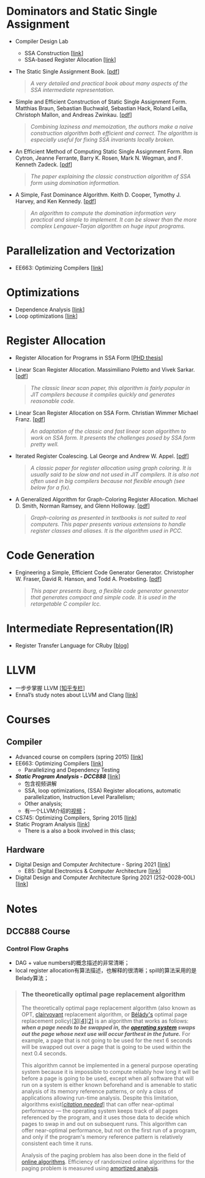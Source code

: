 
# Dominators and Static Single Assignment

- Compiler Design Lab 
  - SSA Construction [[link](https://compilers.cs.uni-saarland.de/projects/ssaconstr/)]
  - SSA-based Register Allocation [[link](https://compilers.cs.uni-saarland.de/projects/ssara/)]

- The Static Single Assignment Book. [[pdf](http://ssabook.gforge.inria.fr/latest/book.pdf)]

  > *A very detailed and practical book about many aspects of the SSA intermediate representation.*

- Simple and Efficient Construction of Static Single Assignment Form. Matthias Braun, Sebastian Buchwald, Sebastian Hack, Roland Leißa, Christoph Mallon, and Andreas Zwinkau. [[pdf](https://c9x.me/compile/bib/braun13cc.pdf)]

  > *Combining laziness and memoization, the authors make a naive construction algorithm both efficient and correct. The algorithm is especially useful for fixing SSA invariants locally broken.*

- An Efficient Method of Computing Static Single Assignment Form. Ron Cytron, Jeanne Ferrante, Barry K. Rosen, Mark N. Wegman, and F. Kenneth Zadeck. [[pdf](https://c9x.me/compile/bib/ssa.pdf)]

  > *The paper explaining the classic construction algorithm of SSA form using domination information.*

- A Simple, Fast Dominance Algorithm. Keith D. Cooper, Tymothy J. Harvey, and Ken Kennedy. [[pdf](https://c9x.me/compile/bib/quickdom.pdf)]

  > *An algorithm to compute the domination information very practical and simple to implement. It can be slower than the more complex Lengauer-Tarjan algorithm on huge input programs.*



# Parallelization and Vectorization

- EE663: Optimizing Compilers [[link](https://engineering.purdue.edu/~eigenman/ECE663/Handouts/ece663slides.pdf)]

# Optimizations

- Dependence Analysis [[link](https://engineering.purdue.edu/~milind/ece468/2015fall/lecture-13.pdf)]
- Loop optimizations [[link](https://engineering.purdue.edu/~milind/ece468/2015fall/lecture-12.pdf)]

# Register Allocation

- Register Allocation for Programs in SSA Form [[PHD thesis](https://publikationen.bibliothek.kit.edu/1000007166/6532)]

- Linear Scan Register Allocation. Massimiliano Poletto and Vivek Sarkar. [[pdf](https://c9x.me/compile/bib/linearscan.pdf)]

  > *The classic linear scan paper, this algorithm is fairly popular in JIT compilers because it compiles quickly and generates reasonable code.*

- Linear Scan Register Allocation on SSA Form. Christian Wimmer Michael Franz. [[pdf](https://c9x.me/compile/bib/Wimmer10a.pdf)]

  > *An adaptation of the classic and fast linear scan algorithm to work on SSA form. It presents the challenges posed by SSA form pretty well.*

- Iterated Register Coalescing. Lal George and Andrew W. Appel. [[pdf](https://c9x.me/compile/bib/irc.pdf)]

  > *A classic paper for register allocation using graph coloring. It is usually said to be slow and not used in JIT compilers. It is also not often used in big compilers because not flexible enough (see below for a fix).*

- A Generalized Algorithm for Graph-Coloring Register Allocation. Michael D. Smith, Norman Ramsey, and Glenn Holloway. [[pdf](https://c9x.me/compile/bib/pcc-rega.pdf)]

  > *Graph-coloring as presented in textbooks is not suited to real computers. This paper presents various extensions to handle register classes and aliases. It is the algorithm used in PCC.*

# Code Generation

- Engineering a Simple, Efficient Code Generator Generator. Christopher W. Fraser, David R. Hanson, and Todd A. Proebsting. [[pdf](https://c9x.me/compile/bib/iburg.pdf)]

  > *This paper presents iburg, a flexible code generator generator that generates compact and simple code. It is used in the retargetable C compiler lcc.*

# Intermediate Representation(IR)

- Register Transfer Language for CRuby [[blog](https://developers.redhat.com/blog/2019/02/19/register-transfer-language-for-cruby#)]

# LLVM

- 一步步掌握 LLVM [[知乎专栏](https://www.zhihu.com/column/c_1250484713606819840)]
-  Enna1’s study notes about LLVM and Clang [[link](https://llvm-clang-study-notes.readthedocs.io/en/latest/index.html)]

# Courses

## Compiler

- Advanced course on compilers (spring 2015) [[link](https://wiki.aalto.fi/display/t1065450/Advanced+compilers+2015)]
- EE663: Optimizing Compilers [[link](https://engineering.purdue.edu/~eigenman/ECE663/Handouts/ece663slides.pdf)]
  - Parallelizing and Dependency Testing
- ***Static Program Analysis - DCC888*** [[link](https://homepages.dcc.ufmg.br/~fernando/classes/dcc888/)]
  - 包含视频讲解
  - SSA, loop optimizations, (SSA) Register allocations, automatic parallelization, Instruction Level Parallelism;
  - Other analysis;
  - 有一个LLVM介绍的[视频](https://youtube.com/playlist?list=PLDSTpI7ZVmVnvqtebWnnI8YeB8bJoGOyv)；
- CS745: Optimizing Compilers, Spring 2015 [[link](https://www.cs.cmu.edu/afs/cs.cmu.edu/academic/class/15745-s15/www/)]
- Static Program Analysis [[link](https://cs.au.dk/~amoeller/spa/)]
  - There is a also a book involved in this class;

## Hardware

- Digital Design and Computer Architecture - Spring 2021 [[link](https://safari.ethz.ch/digitaltechnik/spring2021/doku.php?id=start)]
  - E85: Digital Electronics & Computer Architecture [[link](http://pages.hmc.edu/harris/class/e85/)]
- Digital Design and Computer Architecture Spring 2021 (252-0028-00L) [[link](https://safari.ethz.ch/digitaltechnik/spring2021/doku.php?id=start)]





# Notes 

## DCC888 Course

### Control Flow Graphs

- DAG + value numbers的概念描述的非常清晰；
- local register allocation有算法描述，也解释的很清晰；spill的算法采用的是Belady算法；

> ### The theoretically optimal page replacement algorithm
>
> The theoretically optimal page replacement algorithm (also known as OPT, [clairvoyant](https://en.wikipedia.org/wiki/Clairvoyance) replacement algorithm, or [Bélády's](https://en.wikipedia.org/wiki/László_Bélády) optimal page replacement policy)[[3\]](https://en.wikipedia.org/wiki/Page_replacement_algorithm#cite_note-3)[[4\]](https://en.wikipedia.org/wiki/Page_replacement_algorithm#cite_note-4)[[2\]](https://en.wikipedia.org/wiki/Page_replacement_algorithm#cite_note-lecture_notes_jones-2) is an algorithm that works as follows: ***when a page needs to be swapped in, the [operating system](https://en.wikipedia.org/wiki/Operating_system) swaps out the page whose next use will occur farthest in the future.*** For example, a page that is not going to be used for the next 6 seconds will be swapped out over a page that is going to be used within the next 0.4 seconds.
>
> This algorithm cannot be implemented in a general purpose operating system because it is impossible to compute reliably how long it will be before a page is going to be used, except when all software that will run on a system is either known beforehand and is amenable to static analysis of its memory reference patterns, or only a class of applications allowing run-time analysis. Despite this limitation, algorithms exist[*[citation needed](https://en.wikipedia.org/wiki/Wikipedia:Citation_needed)*] that can offer near-optimal performance — the operating system keeps track of all pages referenced by the program, and it uses those data to decide which pages to swap in and out on subsequent runs. This algorithm can offer near-optimal performance, but not on the first run of a program, and only if the program's memory reference pattern is relatively consistent each time it runs.
>
> Analysis of the paging problem has also been done in the field of [online algorithms](https://en.wikipedia.org/wiki/Online_algorithm). Efficiency of randomized online algorithms for the paging problem is measured using [amortized analysis](https://en.wikipedia.org/wiki/Amortized_analysis).



